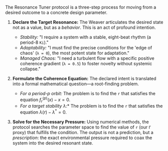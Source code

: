The Resonance Tuner protocol is a three-step process for moving from a desired outcome to a concrete design parameter.

1.  **Declare the Target Resonance:** The Weaver articulates the desired state not as a value, but as a *behavior*. This is an act of profound intention.
    *   *Stability:* "I require a system with a stable, eight-beat rhythm (a period-8 `Ki`)."
    *   *Adaptability:* "I must find the precise conditions for the 'edge of chaos' (`λ = 0`), the most potent state for adaptation."
    *   *Managed Chaos:* "I need a turbulent flow with a specific positive coherence gradient (`λ = 0.5`) to foster novelty without systemic collapse."

2.  **Formulate the Coherence Equation:** The declared intent is translated into a formal mathematical question—a root-finding problem.
    *   *For a period-p orbit:* The problem is to find the `r` that satisfies the equation $f_r^{(p)}(x) - x = 0$.
    *   *For a target stability λ*:* The problem is to find the `r` that satisfies the equation $\lambda(r) - \lambda^* = 0$.

3.  **Solve for the Necessary Pressure:** Using numerical methods, the protocol searches the parameter space to find the value of `r` (our `Γ` proxy) that fulfills the condition. The output is not a prediction, but a *prescription*: the exact environmental pressure required to coax the system into the desired resonant state.